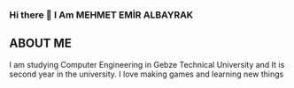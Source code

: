 ### Hi there 👋 I Am MEHMET EMİR ALBAYRAK
## ABOUT ME
I am studying Computer Engineering in Gebze Technical University and It is second year in the university. I love making games and learning new things

<!--
**MehmetEmirAlbayrak/MehmetEmirAlbayrak** is a ✨ _special_ ✨ repository because its `README.md` (this file) appears on your GitHub profile.

Here are some ideas to get you started:

- 🔭 I’m currently working on ...
- 🌱 I’m currently learning ...
- 👯 I’m looking to collaborate on ...
- 🤔 I’m looking for help with ...
- 💬 Ask me about ...
- 📫 How to reach me: ...
- 😄 Pronouns: ...
- ⚡ Fun fact: ...
-->
